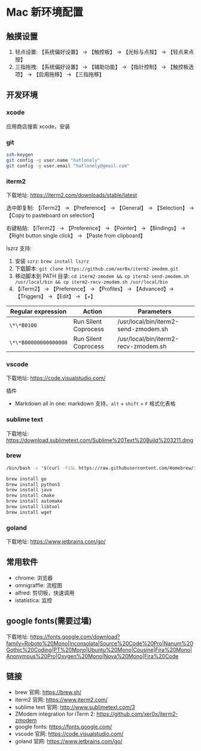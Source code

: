 # Mac 新环境配置

## 触摸设置

1. 轻点设置: 【系统偏好设置】 → 【触控板】 → 【光标与点按】 → 【轻点来点按】
2. 三指拖拽: 【系统偏好设置】 → 【辅助功能】 → 【指针控制】 → 【触控板选项】 → 【启用拖移】 → 【三指拖移】

## 开发环境

### xcode

应用商店搜索 xcode，安装

### git

``` sh
ssh-keygen
git config -g user.name "hatlonely"
git config -g user.email "hatlonely@gmail.com"
```

### iterm2

下载地址: <https://iterm2.com/downloads/stable/latest>

选中即复制: 【iTerm2】 → 【Preference】 → 【General】 → 【Selection】 → 【Copy to pasteboard on selection】

右键粘贴: 【iTerm2】 → 【Preference】 → 【Pointer】 → 【Bindings】 → 【Right button single click】 → 【Paste from clipboard】

lszrz 支持:

1. 安装 `szrz`: `brew install lszrz`
2. 下载脚本: `git clone https://github.com/xer0x/iterm2-zmodem.git`
3. 移动脚本到 PATH 目录: `cd iterm2-zmodem && cp iterm2-send-zmodem.sh /usr/local/bin && cp iterm2-recv-zmodem.sh /usr/local/bin`
4. 【iTerm2】 → 【Preference】 → 【Profiles】 → 【Advanced】→ 【Triggers】 → 【Edit】 → 【+】

| Regular expression    | Action               | Parameters                           |
| --------------------- | -------------------- | ------------------------------------ |
| `\*\*B0100`           | Run Silent Coprocess | /usr/local/bin/iterm2-send-zmodem.sh |
| `\*\*B00000000000000` | Run Silent Coprocess | /usr/local/bin/iterm2-recv-zmodem.sh |

### vscode

下载地址: <https://code.visualstudio.com/>

插件

- Markdown all in one: markdown 支持，`alt` + `shift` + `F` 格式化表格

### sublime text

下载地址: <https://download.sublimetext.com/Sublime%20Text%20Build%203211.dmg>

### brew

``` sh
/bin/bash -c "$(curl -fsSL https://raw.githubusercontent.com/Homebrew/install/master/install.sh)"

brew install go
brew install python3
brew install java
brew install cmake
brew install automake
brew install libtool
brew install wget
```

### goland

下载地址: <https://www.jetbrains.com/go/>

## 常用软件

- chrome: 浏览器
- omnigraffle: 流程图
- alfred: 剪切板，快速调用
- istatistica: 监控

## google fonts(需要过墙)

下载地址: https://fonts.google.com/download?family=Roboto%20Mono|Inconsolata|Source%20Code%20Pro|Nanum%20Gothic%20Coding|PT%20Mono|Ubuntu%20Mono|Cousine|Fira%20Mono|Anonymous%20Pro|Oxygen%20Mono|Nova%20Mono|Fira%20Code


## 链接

- brew 官网: <https://brew.sh/>
- iterm2 官网: <https://www.iterm2.com/>
- sublime text 官网: <http://www.sublimetext.com/3>
- ZModem integration for iTerm 2: <https://github.com/xer0x/iterm2-zmodem>
- google fonts: <https://fonts.google.com/>
- vscode 官网: <https://code.visualstudio.com/>
- goland 官网: <https://www.jetbrains.com/go/>